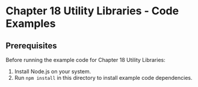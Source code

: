 # Chapter 18 Utility Libraries - Code Examples

## Prerequisites

Before running the example code for Chapter 18 Utility Libraries:

1. Install Node.js on your system.
2. Run `npm install` in this directory to install example code dependencies.